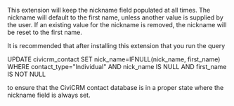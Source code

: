 This extension will keep the nickname field populated at all times. The nickname will default
to the first name, unless another value is supplied by the user. If an existing value for
the nickname is removed, the nickname will be reset to the first name.

It is recommended that after installing this extension that you run the query

UPDATE civicrm_contact
SET
  nick_name=IFNULL(nick_name, first_name)
WHERE contact_type="Individual" AND nick_name IS NULL AND first_name IS NOT NULL

to ensure that the CiviCRM contact database is in a proper state where the nickname
field is always set.

